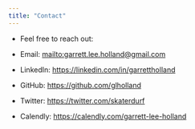 ```yaml
---
title: "Contact"
---
```


- Feel free to reach out:

- Email: <mailto:garrett.lee.holland@gmail.com>
- LinkedIn: <https://linkedin.com/in/garrettholland>
- GitHub: <https://github.com/glholland>
- Twitter: <https://twitter.com/skaterdurf>
- Calendly: <https://calendly.com/garrett-lee-holland>